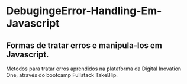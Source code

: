 # DebugingeError-Handling-Em-Javascript 

## Formas de tratar erros e manipula-los em Javascript.

Metodos para tratar erros aprendidos na plataforma da Digital Inovation One, através do bootcamp Fullstack TakeBlip.



